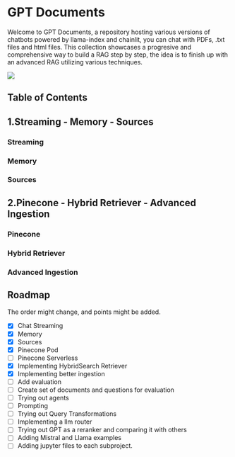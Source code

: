# GPT Documents

Welcome to GPT Documents, a repository hosting various versions of chatbots powered by llama-index and chainlit, you can chat with PDFs, .txt files and html files. This collection showcases a progresive and comprehensive way to build a RAG step by step, the idea is to finish up with an advanced RAG utilizing various techniques.

![](https://github.com/felipearosr/GPT-Documents/blob/main/1.Streaming%20-%20Memory%20-%20Sources/images/RAG.gif)

## Table of Contents


## 1.Streaming - Memory - Sources

### Streaming

### Memory

### Sources

## 2.Pinecone - Hybrid Retriever - Advanced Ingestion

### Pinecone

### Hybrid Retriever

### Advanced Ingestion

## Roadmap
The order might change, and points might be added.

- [x] Chat Streaming
- [X] Memory
- [x] Sources
- [x] Pinecone Pod
- [ ] Pinecone Serverless
- [x] Implementing HybridSearch Retriever
- [x] Implementing better ingestion 
- [ ] Add evaluation
- [ ] Create set of documents and questions for evaluation
- [ ] Trying out agents
- [ ] Prompting
- [ ] Trying out Query Transformations 
- [ ] Implementing a llm router
- [ ] Trying out GPT as a reranker and comparing it with others
- [ ] Adding Mistral and Llama examples
- [ ] Adding jupyter files to each subproject.
